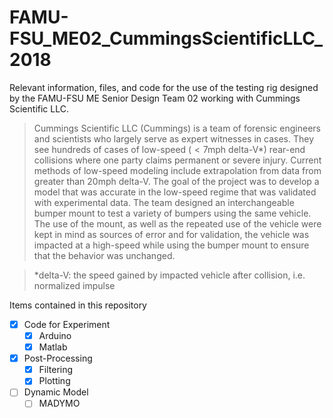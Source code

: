 # FAMU-FSU_ME02_CummingsScientificLLC_2018
Relevant information, files, and code for the use of the testing rig designed by the FAMU-FSU ME Senior Design Team 02 working with Cummings Scientific LLC. 

> Cummings Scientific LLC (Cummings) is a team of forensic engineers and scientists who largely serve as expert witnesses in cases. They see hundreds of cases of low-speed ($<7$mph delta-V*) rear-end collisions where one party claims permanent or severe injury. Current methods of low-speed modeling include extrapolation from data from greater than 20mph delta-V. The goal of the project was to develop a model that was accurate in the low-speed regime that was validated with experimental data. The team designed an interchangeable bumper mount to test a variety of bumpers using the same vehicle. The use of the mount, as well as the repeated use of the vehicle were kept in mind as sources of error and for validation, the vehicle was impacted at a high-speed while using the bumper mount to ensure that the behavior was unchanged.

> *delta-V: the speed gained by impacted vehicle after collision, i.e. normalized impulse

Items contained in this repository
- [x] Code for Experiment
	- [x] Arduino
	- [x] Matlab
- [x] Post-Processing
	- [x] Filtering
	- [x] Plotting
- [ ] Dynamic Model
	- [ ] MADYMO
